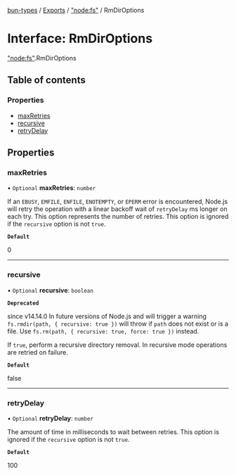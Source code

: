 [bun-types](https://github.com/oven-sh/bun-types/blob/master/api-docs/README.md) / [Exports](https://github.com/oven-sh/bun-types/blob/master/api-docs/modules.md) / ["node:fs"](https://github.com/oven-sh/bun-types/blob/master/api-docs/modules/node_fs_.md) / RmDirOptions

# Interface: RmDirOptions

["node:fs"](https://github.com/oven-sh/bun-types/blob/master/api-docs/modules/node_fs_.md).RmDirOptions

## Table of contents

### Properties

- [maxRetries](https://github.com/oven-sh/bun-types/blob/master/api-docs/interfaces/node_fs_.RmDirOptions.md#maxretries)
- [recursive](https://github.com/oven-sh/bun-types/blob/master/api-docs/interfaces/node_fs_.RmDirOptions.md#recursive)
- [retryDelay](https://github.com/oven-sh/bun-types/blob/master/api-docs/interfaces/node_fs_.RmDirOptions.md#retrydelay)

## Properties

### maxRetries

• `Optional` **maxRetries**: `number`

If an `EBUSY`, `EMFILE`, `ENFILE`, `ENOTEMPTY`, or
`EPERM` error is encountered, Node.js will retry the operation with a linear
backoff wait of `retryDelay` ms longer on each try. This option represents the
number of retries. This option is ignored if the `recursive` option is not
`true`.

**`Default`**

0

___

### recursive

• `Optional` **recursive**: `boolean`

**`Deprecated`**

since v14.14.0 In future versions of Node.js and will trigger a warning
`fs.rmdir(path, { recursive: true })` will throw if `path` does not exist or is a file.
Use `fs.rm(path, { recursive: true, force: true })` instead.

If `true`, perform a recursive directory removal. In
recursive mode operations are retried on failure.

**`Default`**

false

___

### retryDelay

• `Optional` **retryDelay**: `number`

The amount of time in milliseconds to wait between retries.
This option is ignored if the `recursive` option is not `true`.

**`Default`**

100
